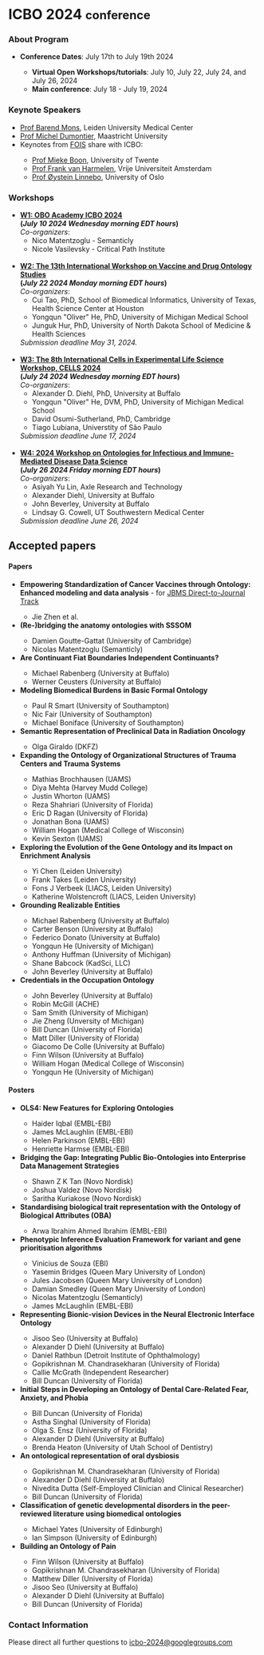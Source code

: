 <br>
<h1> ICBO 2024 <small>conference</small></h1>

### About Program

<ul>
  <li><b>Conference Dates</b>: July 17th to July 19th 2024</li> 
  <ul>
      <li><b>Virtual Open Workshops/tutorials</b>: July 10, July 22, July 24, and July 26, 2024</li>
      <li><b>Main conference</b>: July 18 - July 19, 2024</li>
  </ul>
</ul>

### Keynote Speakers

<ul>
    <li> <a href="https://www.universiteitleiden.nl/en/staffmembers/barend-mons" target="_blank">Prof Barend Mons</a>, Leiden University Medical Center</li>
    <li> <a href="https://www.maastrichtuniversity.nl/mj-dumontier" target="_blank">Prof Michel Dumontier</a>, Maastricht University</li>
    <li>Keynotes from <a href="https://www.utwente.nl/en/eemcs/fois2024/keynotes/" target="_blank">FOIS</a> share with ICBO:</li>
    <ul>
      <li> <a href="https://people.utwente.nl/m.boon"target="_blank">Prof Mieke Boon</a>, University of Twente</li>
      <li> <a href="https://www.cs.vu.nl/~frankh/" target="_blank">Prof Frank van Harmelen</a>, Vrije Universiteit Amsterdam</li>
      <li> <a href="https://www.oysteinlinnebo.org/"target="_blank">Prof Øystein Linnebo</a>, University of Oslo </li>
    </ul>
</ul>

### Workshops

<ul>
  <li><b><a href="https://oboacademy.github.io/obook/courses/icbo2024/" target="_blank">W1: OBO Academy ICBO 2024</a><br>
          (<i>July 10 2024 Wednesday morning EDT hours</i>)</b> <br>
          <i>Co-organizers</i>: 
          <ul>
            <li>Nico Matentzoglu - Semanticly </li>
            <li>Nicole Vasilevsky - Critical Path Institute</li>
          </ul>
  </li>
  <br>
  <li><b><a href="https://vdos-workshop.github.io/vdos2024/" target="_blank">W2: The 13th International Workshop on Vaccine and Drug Ontology Studies</a><br>
          (<i>July 22 2024 Monday morning EDT hours</i>)</b> <br>
          <i>Co-organizers</i>: 
          <ul>
            <li>Cui Tao, PhD, School of Biomedical Informatics, University of Texas, Health Science Center at Houston</li>
            <li>Yongqun "Oliver" He, PhD, University of Michigan Medical School</li>
            <li>Junguk Hur, PhD, University of North Dakota School of Medicine & Health Sciences</li>
          </ul>
          <i>Submission deadline May 31, 2024.</i>
  </li><br>
  <li><b><a href="https://sites.google.com/view/cells2024/home" target="_blank">W3: The 8th International Cells in Experimental Life Science Workshop, CELLS 2024 </a><br>
          (<i>July 24 2024 Wednesday morning EDT hours</i>)</b> <br>
          <i>Co-organizers</i>: 
          <ul>
            <li>Alexander D. Diehl, PhD, University at Buffalo</li>
            <li>Yongqun "Oliver" He, DVM, PhD, University of Michigan Medical School</li>
            <li>David Osumi-Sutherland, PhD, Cambridge</li>
            <li>Tiago Lubiana, Universtity of São Paulo</li>
          </ul>
          <i>Submission deadline June 17, 2024  </i>
  </li><br>
  <li><b><a href="https://oiidds.github.io/OIIDDS-2024/" target="_blank">W4: 2024 Workshop on Ontologies for Infectious and Immune-Mediated Disease Data Science</a><br>
          (<i>July 26 2024 Friday morning EDT hours</i>)</b> <br>
          <i>Co-organizers</i>: 
          <ul>
            <li>Asiyah Yu Lin, Axle Research and Technology</li>
            <li>Alexander Diehl, University at Buffalo</li>
            <li>John Beverley, University at Buffalo</li>
            <li>Lindsay G. Cowell, UT Southwestern Medical Center</li>
          </ul>
          <i>Submission deadline June 26, 2024 </i>
  </li>
</ul>

## Accepted papers

#### Papers

<ul>
  <li><strong>Empowering Standardization of Cancer Vaccines through Ontology: Enhanced modeling and data analysis</strong> - for <a href="https://jbiomedsci.biomedcentral.com" target="_blank">JBMS Direct-to-Journal Track</a> </li>
  <ul><li>Jie Zhen et al.</li></ul>

  <li><strong>(Re-)bridging the anatomy ontologies with SSSOM</strong></li>
  <ul><li> Damien Goutte-Gattat (University of Cambridge)</li>
      <li> Nicolas Matentzoglu (Semanticly) </li> </ul>

  <li><strong>Are Continuant Fiat Boundaries Independent Continuants?</strong></li>
  <ul><li>Michael Rabenberg (University at Buffalo)</li>
      <li>Werner Ceusters (University at Buffalo) </li> </ul>
  
  <li><strong>Modeling Biomedical Burdens in Basic Formal Ontology</strong></li>
   <ul><li>Paul R Smart (University of Southampton)</li>
        <li>Nic Fair (University of Southampton)</li>
        <li>Michael Boniface (University of Southampton) </li></ul>
  
  <li><strong>Semantic Representation of Preclinical Data in Radiation Oncology</strong></li>
   <ul><li>Olga Giraldo (DKFZ) </li></ul>
  
  <li><strong>Expanding the Ontology of Organizational Structures of Trauma Centers and Trauma Systems</strong></li>

   <ul><li>Mathias Brochhausen (UAMS)</li>
   <li>Diya Mehta (Harvey Mudd College)</li>
   <li>Justin Whorton (UAMS)</li>
   <li>Reza Shahriari (University of Florida)</li>
   <li>Eric D Ragan (University of Florida)</li>
   <li>Jonathan Bona (UAMS)</li>
   <li>William Hogan (Medical College of Wisconsin)</li>
   <li>Kevin Sexton (UAMS) </li></ul>

  <li><strong>Exploring the Evolution of the Gene Ontology and its Impact on Enrichment Analysis</strong></li>
   <ul><li>Yi Chen (Leiden University)</li>
   <li>Frank Takes (Leiden University)</li>
   <li>Fons J Verbeek (LIACS, Leiden University)</li>
   <li>Katherine Wolstencroft (LIACS, Leiden University) </li></ul>

  <li><strong>Grounding Realizable Entities</strong></li>
   <ul><li>Michael Rabenberg (University at Buffalo)</li>
   <li>Carter Benson (University at Buffalo)</li>
   <li>Federico Donato (University at Buffalo)</li>
   <li>Yongqun He (University of Michigan)</li>
   <li>Anthony Huffman (University of Michigan)</li>
   <li>Shane Babcock (KadSci, LLC)</li>
   <li>John Beverley (University at Buffalo)</li></ul>

  <li><strong>Credentials in the Occupation Ontology</strong></li>
   <ul><li>John Beverley (University at Buffalo)</li>
   <li>Robin McGill (ACHE)</li>
   <li>Sam Smith (University of Michigan)</li>
   <li>Jie Zheng (Unversity of Michigan)</li>
   <li>Bill Duncan (University of Florida)</li>
   <li>Matt Diller (University of Florida)</li>
   <li>Giacomo De Colle (University at Buffalo)</li>
   <li>Finn Wilson (University at Buffalo)</li>
   <li>William Hogan (Medical College of Wisconsin)</li>
   <li>Yongqun He (University of Michigan)</li></ul>
</ul>

#### Posters

<ul>

  <li><strong>OLS4: New Features for Exploring Ontologies</strong></li>
   <ul><li>Haider Iqbal (EMBL-EBI)</li>
   <li>James McLaughlin (EMBL-EBI)</li>
   <li>Helen Parkinson (EMBL-EBI)</li>
   <li>Henriette Harmse (EMBL-EBI)</li></ul>

<li><strong>Bridging the Gap: Integrating Public Bio-Ontologies into Enterprise Data Management Strategies</strong></li>
   <ul><li>Shawn Z K Tan (Novo Nordisk)</li>
   <li>Joshua Valdez (Novo Nordisk)</li>
   <li>Saritha Kuriakose (Novo Nordisk)</li></ul>

<li><strong>Standardising biological trait representation with the Ontology of Biological Attributes (OBA)</strong></li>
   <ul><li>Arwa Ibrahim Ahmed Ibrahim (EMBL-EBI)</li></ul>

<li><strong>Phenotypic Inference Evaluation Framework for variant and gene prioritisation algorithms</strong></li>
   <ul><li>Vinicius de Souza (EBI)</li>
   <li>Yasemin Bridges (Queen Mary University of London)</li>
   <li>Jules Jacobsen (Queen Mary University of London)</li>
   <li>Damian Smedley (Queen Mary University of London)</li>
   <li>Nicolas Matentzoglu (Semanticly)</li>
   <li>James McLaughlin (EMBL-EBI)</li></ul>

<li><strong>Representing Bionic-vision Devices in the Neural Electronic Interface Ontology</strong></li>
   <ul><li>Jisoo Seo (University at Buffalo)</li>
   <li>Alexander D Diehl (University at Buffalo)</li>
   <li>Daniel Rathbun (Detroit Institute of Ophthalmology)</li>
   <li>Gopikrishnan M. Chandrasekharan (University of Florida)</li>
   <li>Callie McGrath (Independent Researcher)</li>
   <li>Bill Duncan (University of Florida)</li></ul>

<li><strong>Initial Steps in Developing an Ontology of Dental Care-Related Fear, Anxiety, and Phobia</strong></li>
   <ul><li>Bill Duncan (University of Florida)</li>
   <li>Astha Singhal (University of Florida)</li>
   <li>Olga S. Ensz (University of Florida)</li>
   <li>Alexander D Diehl (University at Buffalo)</li>
   <li>Brenda Heaton (University of Utah School of Dentistry)</li></ul>

<li><strong>An ontological representation of oral dysbiosis</strong></li>
   <ul><li>Gopikrishnan M. Chandrasekharan (University of Florida)</li>
   <li>Alexander D Diehl (University at Buffalo)</li>
   <li>Nivedita Dutta (Self-Employed Clinician and Clinical Researcher)</li>
   <li>Bill Duncan (University of Florida)</li></ul>

<li><strong>Classification of genetic developmental disorders in the peer-reviewed literature using biomedical ontologies</strong></li>
   <ul><li>Michael Yates (University of Edinburgh)</li>
   <li>Ian Simpson (University of Edinburgh)</li></ul>

<li><strong>Building an Ontology of Pain</strong></li>
   <ul><li>Finn Wilson (University at Buffalo)</li>
   <li>Gopikrishnan M. Chandrasekharan (University of Florida)</li>
   <li>Matthew Diller (University of Florida)</li>
   <li>Jisoo Seo (University at Buffalo)</li>
   <li>Alexander D Diehl (University at Buffalo)</li>
   <li>Bill Duncan (University of Florida)</li></ul>

</ul>

### Contact Information 

Please direct all further questions to <a href="mailto:icbo-2024@googlegroups.com">icbo-2024@googlegroups.com</a>


